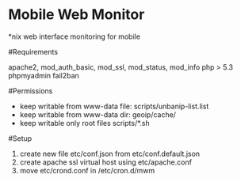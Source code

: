 
Mobile Web Monitor
============
*nix web interface monitoring for mobile


#Requirements

apache2, mod_auth_basic, mod_ssl, mod_status, mod_info
php > 5.3
phpmyadmin
fail2ban


#Permissions

* keep writable from www-data file: scripts/unbanip-list.list
* keep writable from www-data dir: geoip/cache/
* keep writable only root files scripts/*.sh


#Setup

1. create new file etc/conf.json from etc/conf.default.json
2. create apache ssl virtual host using etc/apache.conf
3. move etc/crond.conf in /etc/cron.d/mwm
